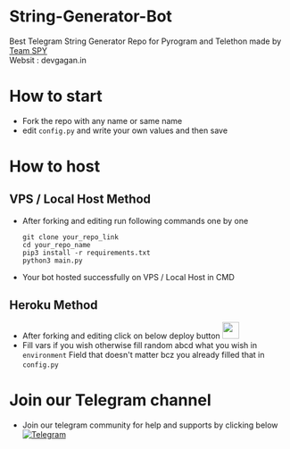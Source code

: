 # String-Generator-Bot
Best Telegram String Generator Repo for Pyrogram and Telethon made by [Team SPY](https://t.me/dev_gagan) <br> Websit : devgagan.in
# How to start
- Fork the repo with any name or same name
- edit ```config.py``` and write your own values and then save
# How to host 
## VPS / Local Host Method
- After forking and editing run following commands one by one
  ```
  git clone your_repo_link
  cd your_repo_name
  pip3 install -r requirements.txt
  python3 main.py
  ```
- Your bot hosted successfully on VPS / Local Host in CMD

## Heroku Method
- After forking and editing click on below deploy button
  <a href="https://dashboard.heroku.com/deploy">
     <img height="30px" src="https://img.shields.io/badge/Deploy%20To%20Heroku-blueviolet?style=for-the-badge&logo=heroku">
  </a>
- Fill vars if you wish otherwise fill random abcd what you wish in ```environment``` Field that doesn't matter bcz you already filled that in ```config.py```
# Join our Telegram channel
- Join our telegram community for help and supports by clicking below 
  <a href="https://t.me/dev_gagan" rel="nofollow"><img title="Telegram" src="https://camo.githubusercontent.com/179bf1002a21640f64891be75810bb0c05c0fcbf56a795ca487d967ee236e3ba/68747470733a2f2f696d672e736869656c64732e696f2f62616467652f54656c656772616d2d2532333030303030302e7376673f267374796c653d666f722d7468652d6261646765266c6f676f3d74656c656772616d266c6f676f436f6c6f723d363144414642" data-canonical-src="https://img.shields.io/badge/Telegram-%23000000.svg?&amp;style=for-the-badge&amp;logo=telegram&amp;logoColor=61DAFB" style="max-width: 100%;"></a>
